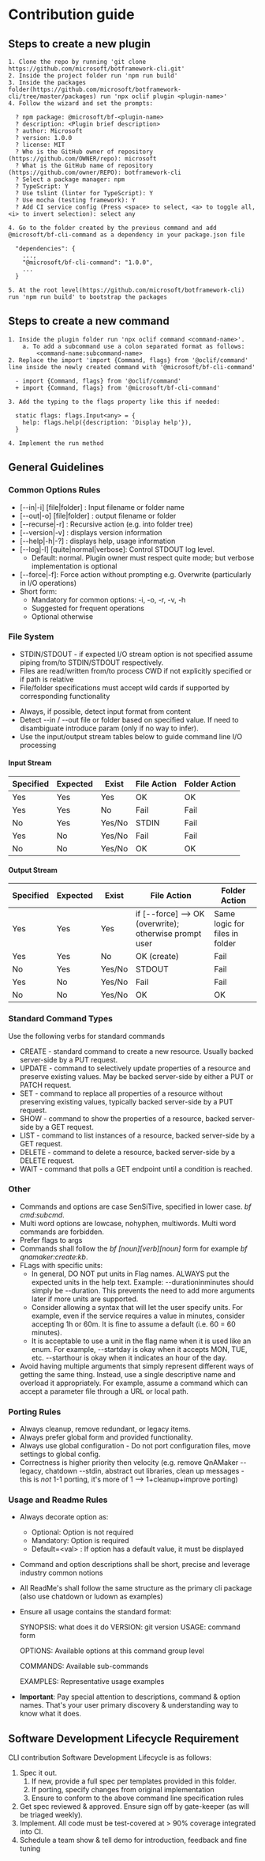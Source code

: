 # Contribution guide

## Steps to create a new plugin

    1. Clone the repo by running 'git clone https://github.com/microsoft/botframework-cli.git'
    2. Inside the project folder run 'npm run build'
    3. Inside the packages folder(https://github.com/microsoft/botframework-cli/tree/master/packages) run 'npx oclif plugin <plugin-name>'
    4. Follow the wizard and set the prompts:

      ? npm package: @microsoft/bf-<plugin-name>
      ? description: <Plugin brief description>
      ? author: Microsoft
      ? version: 1.0.0
      ? license: MIT
      ? Who is the GitHub owner of repository (https://github.com/OWNER/repo): microsoft
      ? What is the GitHub name of repository (https://github.com/owner/REPO): botframework-cli
      ? Select a package manager: npm
      ? TypeScript: Y
      ? Use tslint (linter for TypeScript): Y
      ? Use mocha (testing framework): Y
      ? Add CI service config (Press <space> to select, <a> to toggle all, <i> to invert selection): select any

    4. Go to the folder created by the previous command and add @microsoft/bf-cli-command as a dependency in your package.json file

      "dependencies": {
        ...,
        "@microsoft/bf-cli-command": "1.0.0",
        ...
      }   

    5. At the root level(https://github.com/microsoft/botframework-cli) run 'npm run build' to bootstrap the packages

## Steps to create a new command
    1. Inside the plugin folder run 'npx oclif command <command-name>'. 
    	a. To add a subcommand use a colon separated format as follows: 
    		<command-name:subcommand-name>
    2. Replace the import 'import {Command, flags} from '@oclif/command' line inside the newly created command with '@microsoft/bf-cli-command'

      - import {Command, flags} from '@oclif/command'
      + import {Command, flags} from '@microsoft/bf-cli-command'

    3. Add the typing to the flags property like this if needed:

      static flags: flags.Input<any> = {
        help: flags.help({description: 'Display help'}),
      }

    4. Implement the run method

## General Guidelines

### Common Options Rules

* [--in|-i] [file|folder]  : Input filename or folder name
* [--out|-o] [file|folder] : output filename or folder
* [--recurse|-r] : Recursive action (e.g. into folder tree)
* [--version|-v] : displays version information
* [--help|-h|-?] : displays help, usage information
* [--log|-l]  [quite|normal|verbose]: Control STDOUT log level. 
  * Default: normal. Plugin owner must respect quite mode; but verbose implementation is optional
* \[--force|-f\]: Force action without prompting e.g. Overwrite (particularly in I/O operations)
* Short form:
  * Mandatory for common options: -i, -o, -r, -v, -h 
  * Suggested for frequent operations 
  * Optional otherwise

### File System

* STDIN/STDOUT - if expected I/O stream option is not specified assume piping from/to STDIN/STDOUT respectively.
* Files are read/written from/to process CWD if not explicitly specified or if path is relative
* File/folder specifications must accept wild cards if supported by corresponding functionality

- Always, if possible, detect input format from content 
- Detect --in / --out file or folder based on specified value. If need to disambiguate introduce param (only if no way to infer).
- Use the input/output stream tables below to guide command line I/O processing



#### Input Stream

| Specified | Expected | Exist  | File Action | Folder Action |
| --------- | -------- | ------ | ----------- | ------------- |
| Yes       | Yes      | Yes    | OK          | OK            |
| Yes       | Yes      | No     | Fail        | Fail          |
| No        | Yes      | Yes/No | STDIN       | Fail          |
| Yes       | No       | Yes/No | Fail        | Fail          |
| No        | No       | Yes/No | OK          | OK            |



#### Output Stream

| Specified | Expected | Exist  | File Action                                            | Folder Action                  |
| --------- | -------- | ------ | ------------------------------------------------------ | ------------------------------ |
| Yes       | Yes      | Yes    | if [--force] --> OK (overwrite); otherwise prompt user | Same logic for files in folder |
| Yes       | Yes      | No     | OK (create)                                            | Fail                           |
| No        | Yes      | Yes/No | STDOUT                                                 | Fail                           |
| Yes       | No       | Yes/No | Fail                                                   | Fail                           |
| No        | No       | Yes/No | OK                                                     | OK                             |






### Standard Command Types

Use the following verbs for standard commands

- CREATE - standard command to create a new resource. Usually backed server-side by a PUT request.
- UPDATE - command to selectively update properties of a resource and preserve existing values. May be backed server-side by either a PUT or PATCH request.
- SET - command to replace all properties of a resource without preserving existing values, typically backed server-side by a PUT request.
- SHOW - command to show the properties of a resource, backed server-side by a GET request.
- LIST - command to list instances of a resource, backed server-side by a GET request.
- DELETE - command to delete a resource, backed server-side by a DELETE request.
- WAIT - command that polls a GET endpoint until a condition is reached. 

### Other

* Commands and options are case SenSiTive, specified in lower case. *bf cmd:subcmd*.
* Multi word options are lowcase, nohyphen, multiwords. Multi word commands are forbidden.
* Prefer flags to args
* Commands shall follow the *bf \[noun\]\[verb\]\[noun\]* form for example *bf qnamaker:create:kb*. 
* FLags with specific units: 
  * In general, DO NOT put units in Flag names. ALWAYS put the expected units in the help text. Example: --durationinminutes should simply be --duration. This prevents the need to add more arguments later if more units are supported. 
  * Consider allowing a syntax that will let the user specify units. For example, even if the service requires a value in minutes, consider accepting 1h or 60m. It is fine to assume a default (i.e. 60 = 60 minutes).
  * It is acceptable to use a unit in the flag name when it is used like an enum. For example, --startday is okay when it accepts MON, TUE, etc. --starthour is okay when it indicates an hour of the day.
* Avoid having multiple arguments that simply represent different ways of getting the same thing. Instead, use a single descriptive name and overload it appropriately. For example, assume a command which can accept a parameter file through a URL or local path.

### Porting Rules

* Always cleanup, remove redundant, or legacy items.
* Always prefer global form and provided functionality.
* Always use global configuration - Do not port configuration files, move settings to global config.
* Correctness is higher priority then velocity (e.g. remove QnAMaker --legacy, chatdown --stdin, abstract out libraries, clean up messages - this is *not* 1-1 porting, it's more of 1 --> 1+cleanup+improve porting)

### Usage and Readme Rules

* Always decorate option as:

  * Optional: Option is not required
  * Mandatory: Option is required
  * Default=\<val\> : If option has a default value, it must be displayed

* Command and option descriptions shall be short, precise and leverage industry common notions

* All ReadMe's shall follow the same structure as the primary cli package (also use chatdown or ludown as examples)

* Ensure all usage contains the standard format:

  SYNOPSIS: what does it do
  VERSION:  git version
  USAGE:  command form

  OPTIONS: Available options at this command group level

  COMMANDS: Available sub-commands

  EXAMPLES: Representative usage examples

* **Important**: Pay special attention to descriptions, command & option names. That's your user primary discovery & understanding way to know what it does. 



## Software Development Lifecycle Requirement

CLI contribution Software Development Lifecycle is as follows:

1. Spec it out. 
   1. If new, provide a full spec per templates provided in this folder.
   2. If porting, specify changes from original implementation
   3. Ensure to conform to the above command line specification rules
2. Get spec reviewed & approved. Ensure sign off by gate-keeper (as will be triaged weekly).
3. Implement. All code must be test-covered at > 90% coverage integrated into CI. 
4. Schedule a team show & tell demo for introduction, feedback and fine tuning

